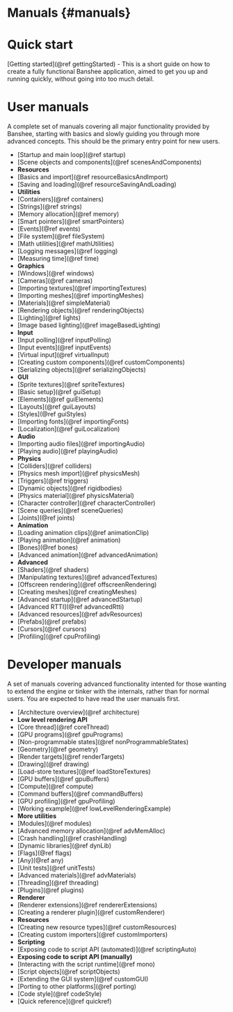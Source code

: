 Manuals									{#manuals}
===============

# Quick start
[Getting started](@ref gettingStarted) - This is a short guide on how to create a fully functional Banshee application, aimed to get you up and running quickly, without going into too much detail.

# User manuals
A complete set of manuals covering all major functionality provided by Banshee, starting with basics and slowly guiding you through more advanced concepts. This should be the primary entry point for new users.
- [Startup and main loop](@ref startup)
- [Scene objects and components](@ref scenesAndComponents)
- **Resources**
 - [Basics and import](@ref resourceBasicsAndImport)
 - [Saving and loading](@ref resourceSavingAndLoading)
- **Utilities**
 - [Containers](@ref containers)
 - [Strings](@ref strings)
 - [Memory allocation](@ref memory)
 - [Smart pointers](@ref smartPointers) 
 - [Events](@ref events)
 - [File system](@ref fileSystem) 
 - [Math utilities](@ref mathUtilities)
 - [Logging messages](@ref logging)
 - [Measuring time](@ref time)
- **Graphics**
 - [Windows](@ref windows)
 - [Cameras](@ref cameras)
 - [Importing textures](@ref importingTextures)
 - [Importing meshes](@ref importingMeshes)
 - [Materials](@ref simpleMaterial)
 - [Rendering objects](@ref renderingObjects)
 - [Lighting](@ref lights)
 - [Image based lighting](@ref imageBasedLighting)
- **Input**
 - [Input polling](@ref inputPolling) 
 - [Input events](@ref inputEvents) 
 - [Virtual input](@ref virtualInput)
- [Creating custom components](@ref customComponents)
- [Serializing objects](@ref serializingObjects)
- **GUI**
 - [Sprite textures](@ref spriteTextures)
 - [Basic setup](@ref guiSetup)
 - [Elements](@ref guiElements)
 - [Layouts](@ref guiLayouts)
 - [Styles](@ref guiStyles)
 - [Importing fonts](@ref importingFonts)
 - [Localization](@ref guiLocalization)
- **Audio**
 - [Importing audio files](@ref importingAudio)
 - [Playing audio](@ref playingAudio)
- **Physics**
 - [Colliders](@ref colliders)
 - [Physics mesh import](@ref physicsMesh)
 - [Triggers](@ref triggers)
 - [Dynamic objects](@ref rigidbodies)
 - [Physics material](@ref physicsMaterial)
 - [Character controller](@ref characterController)
 - [Scene queries](@ref sceneQueries)
 - [Joints](@ref joints)
- **Animation**
 - [Loading animation clips](@ref animationClip)
 - [Playing animation](@ref animation)
 - [Bones](@ref bones)
 - [Advanced animation](@ref advancedAnimation)
- **Advanced**
 - [Shaders](@ref shaders)
 - [Manipulating textures](@ref advancedTextures)
 - [Offscreen rendering](@ref offscreenRendering)
 - [Creating meshes](@ref creatingMeshes)
 - [Advanced startup](@ref advancedStartup)
 - [Advanced RTTI](@ref advancedRtti)
 - [Advanced resources](@ref advResources)
 - [Prefabs](@ref prefabs)
 - [Cursors](@ref cursors)
 - [Profiling](@ref cpuProfiling)
 
# Developer manuals
A set of manuals covering advanced functionality intented for those wanting to extend the engine or tinker with the internals, rather than for normal users. You are expected to have read the user manuals first.
- [Architecture overview](@ref architecture) 
- **Low level rendering API**
 - [Core thread](@ref coreThread)
 - [GPU programs](@ref gpuPrograms)
 - [Non-programmable states](@ref nonProgrammableStates)
 - [Geometry](@ref geometry)
 - [Render targets](@ref renderTargets)
 - [Drawing](@ref drawing) 
 - [Load-store textures](@ref loadStoreTextures)
 - [GPU buffers](@ref gpuBuffers)
 - [Compute](@ref compute)
 - [Command buffers](@ref commandBuffers)
 - [GPU profiling](@ref gpuProfiling)
 - [Working example](@ref lowLevelRenderingExample)
- **More utilities**
 - [Modules](@ref modules)
 - [Advanced memory allocation](@ref advMemAlloc)
 - [Crash handling](@ref crashHandling)
 - [Dynamic libraries](@ref dynLib)
 - [Flags](@ref flags)
 - [Any](@ref any) 
 - [Unit tests](@ref unitTests)
- [Advanced materials](@ref advMaterials)
- [Threading](@ref threading)
- [Plugins](@ref plugins)
- **Renderer**
 - [Renderer extensions](@ref rendererExtensions)
 - [Creating a renderer plugin](@ref customRenderer)
- **Resources**
 - [Creating new resource types](@ref customResources)
 - [Creating custom importers](@ref customImporters)
- **Scripting**
 - [Exposing code to script API (automated)](@ref scriptingAuto)
 - **Exposing code to script API (manually)**
  - [Interacting with the script runtime](@ref mono)
  - [Script objects](@ref scriptObjects)
- [Extending the GUI system](@ref customGUI)
- [Porting to other platforms](@ref porting)
- [Code style](@ref codeStyle)
- [Quick reference](@ref quickref)